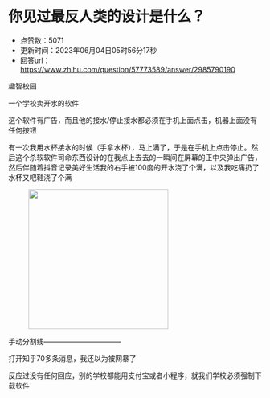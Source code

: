 # 你见过最反人类的设计是什么？
- 点赞数：5071
- 更新时间：2023年06月04日05时56分17秒
- 回答url：https://www.zhihu.com/question/57773589/answer/2985790190
<body>
 <p data-pid="0TnkN_bM">趣智校园</p>
 <p data-pid="jBsuexDJ">一个学校卖开水的软件</p>
 <p data-pid="oIJ0rPSP">这个软件有广告，而且他的接水/停止接水都必须在手机上面点击，机器上面没有任何按钮</p>
 <p data-pid="MSjThrko">有一次我用水杯接水的时候（手拿水杯），马上满了，于是在手机上点击停止。然后这个杀软软件司命东西设计的在我点上去去的一瞬间在屏幕的正中央弹出广告，然后伴随着抖音记录美好生活我的右手被100度的开水浇了个满，以及我吃痛扔了水杯又吧鞋浇了个满</p>
 <figure data-size="normal">
  <img src="https://pic1.zhimg.com/50/v2-9743981688501525563eb857497e7d07_720w.gif?source=1940ef5c" data-rawwidth="278" data-rawheight="278" data-size="normal" data-original-token="v2-9743981688501525563eb857497e7d07" data-thumbnail="https://picx.zhimg.com/50/v2-9743981688501525563eb857497e7d07_720w.jpg?source=1940ef5c" class="content_image" width="278">
 </figure>
 <p data-pid="sG0uqkPj">手动分割线———————————</p>
 <p data-pid="0H5TlEIE">打开知乎70多条消息，我还以为被网暴了</p>
 <p data-pid="P3NZvVXt">反应过没有任何回应，别的学校都能用支付宝或者小程序，就我们学校必须强制下载软件</p>
 <p></p>
</body>